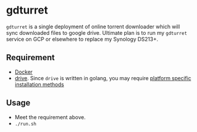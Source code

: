 # gdturret

`gdturret` is a single deployment of online torrent downloader which will sync downloaded files to google drive. Ultimate plan is to run my `gdturret` service on GCP or elsewhere to replace my Synology DS213+.

## Requirement
- [Docker](https://docs.docker.com/engine/installation/)
- [drive](https://github.com/odeke-em/drive). Since `drive` is written in golang, you may require [platform specific installation methods](https://github.com/odeke-em/drive/blob/master/platform_packages.md)

## Usage
- Meet the requirement above.
- `./run.sh`
